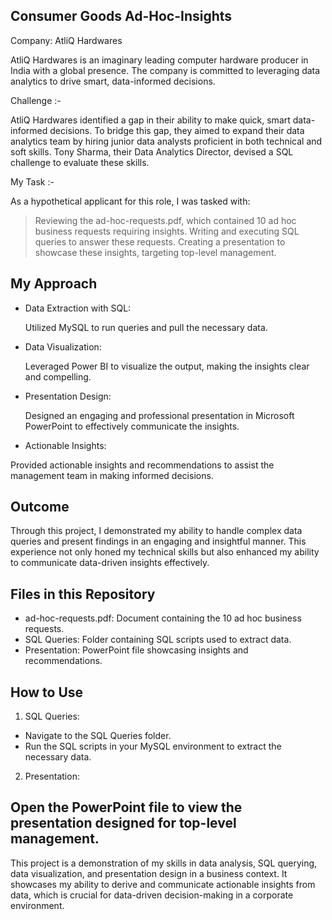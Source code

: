 Consumer Goods Ad-Hoc-Insights
------------------------------------------------------------------------------------------------------------------------------------------------------
Company: AtliQ Hardwares

AtliQ Hardwares is an imaginary leading computer hardware producer in India with a global presence. The company is committed to leveraging data analytics to drive smart, data-informed decisions.

Challenge :-

AtliQ Hardwares identified a gap in their ability to make quick, smart data-informed decisions. To bridge this gap, they aimed to expand their data analytics team by hiring junior data analysts proficient in both technical and soft skills. Tony Sharma, their Data Analytics Director, devised a SQL challenge to evaluate these skills.

My Task :-

As a hypothetical applicant for this role, I was tasked with:

> Reviewing the ad-hoc-requests.pdf, which contained 10 ad hoc business requests requiring insights.
> Writing and executing SQL queries to answer these requests.
> Creating a presentation to showcase these insights, targeting top-level management.

My Approach
------------------------------------------------------------------------------------------------------------------------------------------
* Data Extraction with SQL:

  Utilized MySQL to run queries and pull the necessary data.

* Data Visualization:

  Leveraged Power BI to visualize the output, making the insights clear and compelling.

* Presentation Design:

   Designed an engaging and professional presentation in Microsoft PowerPoint to effectively communicate the insights.

* Actionable Insights:

Provided actionable insights and recommendations to assist the management team in making informed decisions.

Outcome
-----------------------------------------------------------------------------------------------------------------------------------------------
Through this project, I demonstrated my ability to handle complex data queries and present findings in an engaging and insightful manner. This experience not only honed my technical skills but also enhanced my ability to communicate data-driven insights effectively.

Files in this Repository
-----------------------------------------------------------------------------------------------------------------------------------------------
* ad-hoc-requests.pdf: Document containing the 10 ad hoc business requests.
* SQL Queries: Folder containing SQL scripts used to extract data.
* Presentation: PowerPoint file showcasing insights and recommendations.

How to Use
------------------------------------------------------------------------------------------------------------------------------------------------
1. SQL Queries:

*  Navigate to the SQL Queries folder.
*  Run the SQL scripts in your MySQL environment to extract the necessary data.
2. Presentation:

Open the PowerPoint file to view the presentation designed for top-level management.
--------------------------------------------------------------------------------------------------------------------------------------------------
This project is a demonstration of my skills in data analysis, SQL querying, data visualization, and presentation design in a business context. It showcases my ability to derive and communicate actionable insights from data, which is crucial for data-driven decision-making in a corporate environment.

